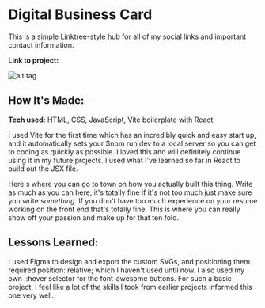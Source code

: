 # Digital Business Card

This is a simple Linktree-style hub for all of my social links and important contact information.

**Link to project:**

![alt tag](http://placecorgi.com/1200/650)

## How It's Made:

**Tech used:** HTML, CSS, JavaScript, Vite boilerplate with React

I used Vite for the first time which has an incredibly quick and easy start up, and it automatically sets your $npm run dev to a local server so you can get to coding as quickly as possible. I loved this and will definitely continue using it in my future projects. I used what I've learned so far in React to build out the JSX file.

Here's where you can go to town on how you actually built this thing. Write as much as you can here, it's totally fine if it's not too much just make sure you write _something_. If you don't have too much experience on your resume working on the front end that's totally fine. This is where you can really show off your passion and make up for that ten fold.

## Lessons Learned:

I used Figma to design and export the custom SVGs, and positioning them required position: relative; which I haven't used until now. I also used my own ::hover selector for the font-awesome buttons. For such a basic project, I feel like a lot of the skills I took from earlier projects informed this one very well.
